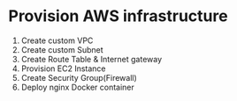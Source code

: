 # Provision AWS infrastructure

<ol>
   <li>Create custom VPC</li>
   <li>Create custom Subnet</li>
   <li>Create Route Table & Internet gateway</li>
   <li>Provision EC2 Instance</li>
   <li>Create Security Group(Firewall)</li>
   <li>Deploy nginx Docker container</li>
</ol>